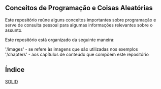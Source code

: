 ## Conceitos de Programação e Coisas Aleatórias 
Este repositório reúne alguns conceitos importantes sobre programação e serve de consulta pessoal para algumas informações relevantes sobre o assunto. 

Este repositório está organizado da seguinte maneira: 

'/images' - se refere às imagens que são utilizadas nos exemplos 
'/chapters' - aos capítulos de conteúdo que compõem este repositório

## Índice
[SOLID]()
